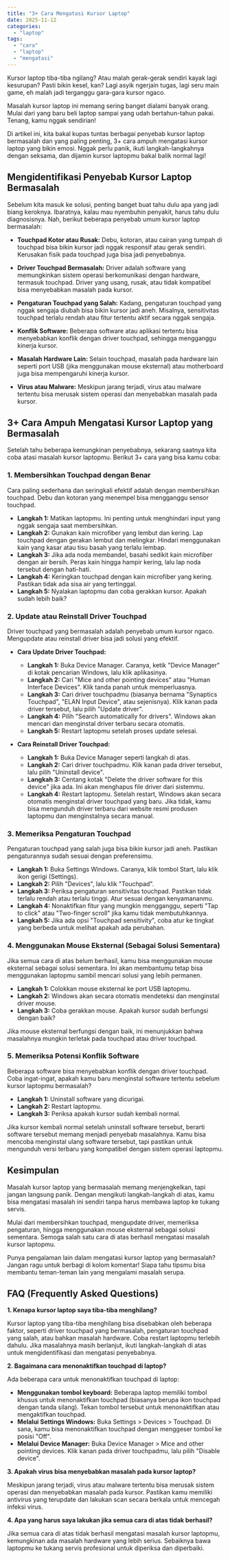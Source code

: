 ```yaml
---
title: "3+ Cara Mengatasi Kursor Laptop"
date: 2025-11-12
categories: 
  - "laptop"
tags: 
  - "cara"
  - "laptop"
  - "mengatasi"
---
```


Kursor laptop tiba-tiba ngilang? Atau malah gerak-gerak sendiri kayak lagi kesurupan? Pasti bikin kesel, kan? Lagi asyik ngerjain tugas, lagi seru main game, eh malah jadi terganggu gara-gara kursor ngaco.

Masalah kursor laptop ini memang sering banget dialami banyak orang. Mulai dari yang baru beli laptop sampai yang udah bertahun-tahun pakai. Tenang, kamu nggak sendirian!

Di artikel ini, kita bakal kupas tuntas berbagai penyebab kursor laptop bermasalah dan yang paling penting, 3+ cara ampuh mengatasi kursor laptop yang bikin emosi. Nggak perlu panik, ikuti langkah-langkahnya dengan seksama, dan dijamin kursor laptopmu bakal balik normal lagi!

## Mengidentifikasi Penyebab Kursor Laptop Bermasalah

Sebelum kita masuk ke solusi, penting banget buat tahu dulu apa yang jadi biang keroknya. Ibaratnya, kalau mau nyembuhin penyakit, harus tahu dulu diagnosisnya. Nah, berikut beberapa penyebab umum kursor laptop bermasalah:

- **Touchpad Kotor atau Rusak:** Debu, kotoran, atau cairan yang tumpah di touchpad bisa bikin kursor jadi nggak responsif atau gerak sendiri. Kerusakan fisik pada touchpad juga bisa jadi penyebabnya.
    
- **Driver Touchpad Bermasalah:** Driver adalah software yang memungkinkan sistem operasi berkomunikasi dengan hardware, termasuk touchpad. Driver yang usang, rusak, atau tidak kompatibel bisa menyebabkan masalah pada kursor.
    
- **Pengaturan Touchpad yang Salah:** Kadang, pengaturan touchpad yang nggak sengaja diubah bisa bikin kursor jadi aneh. Misalnya, sensitivitas touchpad terlalu rendah atau fitur tertentu aktif secara nggak sengaja.
    
- **Konflik Software:** Beberapa software atau aplikasi tertentu bisa menyebabkan konflik dengan driver touchpad, sehingga mengganggu kinerja kursor.
    
- **Masalah Hardware Lain:** Selain touchpad, masalah pada hardware lain seperti port USB (jika menggunakan mouse eksternal) atau motherboard juga bisa mempengaruhi kinerja kursor.
    
- **Virus atau Malware:** Meskipun jarang terjadi, virus atau malware tertentu bisa merusak sistem operasi dan menyebabkan masalah pada kursor.
    

## 3+ Cara Ampuh Mengatasi Kursor Laptop yang Bermasalah

Setelah tahu beberapa kemungkinan penyebabnya, sekarang saatnya kita coba atasi masalah kursor laptopmu. Berikut 3+ cara yang bisa kamu coba:

### 1\. Membersihkan Touchpad dengan Benar

Cara paling sederhana dan seringkali efektif adalah dengan membersihkan touchpad. Debu dan kotoran yang menempel bisa mengganggu sensor touchpad.

- **Langkah 1:** Matikan laptopmu. Ini penting untuk menghindari input yang nggak sengaja saat membersihkan.
- **Langkah 2:** Gunakan kain microfiber yang lembut dan kering. Lap touchpad dengan gerakan lembut dan melingkar. Hindari menggunakan kain yang kasar atau tisu basah yang terlalu lembap.
- **Langkah 3:** Jika ada noda membandel, basahi sedikit kain microfiber dengan air bersih. Peras kain hingga hampir kering, lalu lap noda tersebut dengan hati-hati.
- **Langkah 4:** Keringkan touchpad dengan kain microfiber yang kering. Pastikan tidak ada sisa air yang tertinggal.
- **Langkah 5:** Nyalakan laptopmu dan coba gerakkan kursor. Apakah sudah lebih baik?

### 2\. Update atau Reinstall Driver Touchpad

Driver touchpad yang bermasalah adalah penyebab umum kursor ngaco. Mengupdate atau reinstall driver bisa jadi solusi yang efektif.

- **Cara Update Driver Touchpad:**
    
    - **Langkah 1:** Buka Device Manager. Caranya, ketik "Device Manager" di kotak pencarian Windows, lalu klik aplikasinya.
    - **Langkah 2:** Cari "Mice and other pointing devices" atau "Human Interface Devices". Klik tanda panah untuk memperluasnya.
    - **Langkah 3:** Cari driver touchpadmu (biasanya bernama "Synaptics Touchpad", "ELAN Input Device", atau sejenisnya). Klik kanan pada driver tersebut, lalu pilih "Update driver".
    - **Langkah 4:** Pilih "Search automatically for drivers". Windows akan mencari dan menginstal driver terbaru secara otomatis.
    - **Langkah 5:** Restart laptopmu setelah proses update selesai.
- **Cara Reinstall Driver Touchpad:**
    
    - **Langkah 1:** Buka Device Manager seperti langkah di atas.
    - **Langkah 2:** Cari driver touchpadmu. Klik kanan pada driver tersebut, lalu pilih "Uninstall device".
    - **Langkah 3:** Centang kotak "Delete the driver software for this device" jika ada. Ini akan menghapus file driver dari sistemmu.
    - **Langkah 4:** Restart laptopmu. Setelah restart, Windows akan secara otomatis menginstal driver touchpad yang baru. Jika tidak, kamu bisa mengunduh driver terbaru dari website resmi produsen laptopmu dan menginstalnya secara manual.

### 3\. Memeriksa Pengaturan Touchpad

Pengaturan touchpad yang salah juga bisa bikin kursor jadi aneh. Pastikan pengaturannya sudah sesuai dengan preferensimu.

- **Langkah 1:** Buka Settings Windows. Caranya, klik tombol Start, lalu klik ikon gerigi (Settings).
- **Langkah 2:** Pilih "Devices", lalu klik "Touchpad".
- **Langkah 3:** Periksa pengaturan sensitivitas touchpad. Pastikan tidak terlalu rendah atau terlalu tinggi. Atur sesuai dengan kenyamananmu.
- **Langkah 4:** Nonaktifkan fitur yang mungkin mengganggu, seperti "Tap to click" atau "Two-finger scroll" jika kamu tidak membutuhkannya.
- **Langkah 5:** Jika ada opsi "Touchpad sensitivity", coba atur ke tingkat yang berbeda untuk melihat apakah ada perubahan.

### 4\. Menggunakan Mouse Eksternal (Sebagai Solusi Sementara)

Jika semua cara di atas belum berhasil, kamu bisa menggunakan mouse eksternal sebagai solusi sementara. Ini akan membantumu tetap bisa menggunakan laptopmu sambil mencari solusi yang lebih permanen.

- **Langkah 1:** Colokkan mouse eksternal ke port USB laptopmu.
- **Langkah 2:** Windows akan secara otomatis mendeteksi dan menginstal driver mouse.
- **Langkah 3:** Coba gerakkan mouse. Apakah kursor sudah berfungsi dengan baik?

Jika mouse eksternal berfungsi dengan baik, ini menunjukkan bahwa masalahnya mungkin terletak pada touchpad atau driver touchpad.

### 5\. Memeriksa Potensi Konflik Software

Beberapa software bisa menyebabkan konflik dengan driver touchpad. Coba ingat-ingat, apakah kamu baru menginstal software tertentu sebelum kursor laptopmu bermasalah?

- **Langkah 1:** Uninstall software yang dicurigai.
- **Langkah 2:** Restart laptopmu.
- **Langkah 3:** Periksa apakah kursor sudah kembali normal.

Jika kursor kembali normal setelah uninstall software tersebut, berarti software tersebut memang menjadi penyebab masalahnya. Kamu bisa mencoba menginstal ulang software tersebut, tapi pastikan untuk mengunduh versi terbaru yang kompatibel dengan sistem operasi laptopmu.

## Kesimpulan

Masalah kursor laptop yang bermasalah memang menjengkelkan, tapi jangan langsung panik. Dengan mengikuti langkah-langkah di atas, kamu bisa mengatasi masalah ini sendiri tanpa harus membawa laptop ke tukang servis.

Mulai dari membersihkan touchpad, mengupdate driver, memeriksa pengaturan, hingga menggunakan mouse eksternal sebagai solusi sementara. Semoga salah satu cara di atas berhasil mengatasi masalah kursor laptopmu.

Punya pengalaman lain dalam mengatasi kursor laptop yang bermasalah? Jangan ragu untuk berbagi di kolom komentar! Siapa tahu tipsmu bisa membantu teman-teman lain yang mengalami masalah serupa.

## FAQ (Frequently Asked Questions)

**1\. Kenapa kursor laptop saya tiba-tiba menghilang?**

Kursor laptop yang tiba-tiba menghilang bisa disebabkan oleh beberapa faktor, seperti driver touchpad yang bermasalah, pengaturan touchpad yang salah, atau bahkan masalah hardware. Coba restart laptopmu terlebih dahulu. Jika masalahnya masih berlanjut, ikuti langkah-langkah di atas untuk mengidentifikasi dan mengatasi penyebabnya.

**2\. Bagaimana cara menonaktifkan touchpad di laptop?**

Ada beberapa cara untuk menonaktifkan touchpad di laptop:

- **Menggunakan tombol keyboard:** Beberapa laptop memiliki tombol khusus untuk menonaktifkan touchpad (biasanya berupa ikon touchpad dengan tanda silang). Tekan tombol tersebut untuk menonaktifkan atau mengaktifkan touchpad.
- **Melalui Settings Windows:** Buka Settings > Devices > Touchpad. Di sana, kamu bisa menonaktifkan touchpad dengan menggeser tombol ke posisi "Off".
- **Melalui Device Manager:** Buka Device Manager > Mice and other pointing devices. Klik kanan pada driver touchpadmu, lalu pilih "Disable device".

**3\. Apakah virus bisa menyebabkan masalah pada kursor laptop?**

Meskipun jarang terjadi, virus atau malware tertentu bisa merusak sistem operasi dan menyebabkan masalah pada kursor. Pastikan kamu memiliki antivirus yang terupdate dan lakukan scan secara berkala untuk mencegah infeksi virus.

**4\. Apa yang harus saya lakukan jika semua cara di atas tidak berhasil?**

Jika semua cara di atas tidak berhasil mengatasi masalah kursor laptopmu, kemungkinan ada masalah hardware yang lebih serius. Sebaiknya bawa laptopmu ke tukang servis profesional untuk diperiksa dan diperbaiki.
